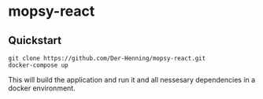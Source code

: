 # mopsy-react

## Quickstart

````
git clone https://github.com/Der-Henning/mopsy-react.git
docker-compose up
````

This will build the application and run it and all nessesary dependencies in a docker environment.
